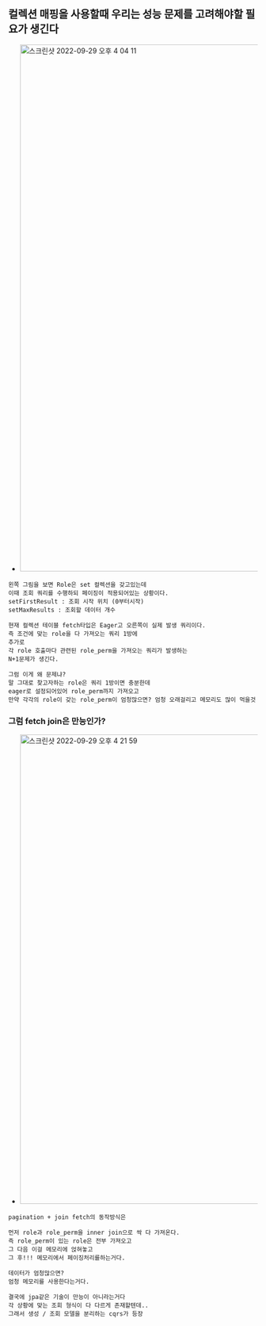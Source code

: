 ## 컬렉션 매핑을 사용할때 우리는 성능 문제를 고려해야할 필요가 생긴다

- <img width="1063" alt="스크린샷 2022-09-29 오후 4 04 11" src="https://user-images.githubusercontent.com/62214428/192962737-3bda11b1-9080-4081-999e-7f61df5b200d.png">

```
왼쪽 그림을 보면 Role은 set 컬렉션을 갖고있는데
이때 조회 쿼리를 수행하되 페이징이 적용되어있는 상황이다.
setFirstResult : 조회 시작 위치 (0부터시작) 
setMaxResults : 조회할 데이터 개수
```

```
현재 컬렉션 테이블 fetch타입은 Eager고 오른쪽이 실제 발생 쿼리이다.
즉 조건에 맞는 role을 다 가져오는 쿼리 1방에
추가로
각 role 호출마다 관련된 role_perm을 가져오는 쿼리가 발생하는
N+1문제가 생긴다.

그럼 이게 왜 문제냐?
말 그대로 찾고자하는 role은 쿼리 1방이면 충분한데
eager로 설정되어있어 role_perm까지 가져오고
만약 각각의 role이 갖는 role_perm이 엄청많으면? 엄청 오래걸리고 메모리도 많이 먹을것
```
### 그럼 fetch join은 만능인가?
- <img width="947" alt="스크린샷 2022-09-29 오후 4 21 59" src="https://user-images.githubusercontent.com/62214428/192966394-691afb6e-0eff-4a68-8140-52c103b4d7b9.png">
```
pagination + join fetch의 동작방식은

먼저 role과 role_perm을 inner join으로 싹 다 가져온다.
즉 role_perm이 있는 role은 전부 가져오고
그 다음 이걸 메모리에 얹혀놓고
그 후!!! 메모리에서 페이징처리를하는거다.

데이터가 엄청많으면?
엄청 메모리를 사용한다는거다.
```

```
결국에 jpa같은 기술이 만능이 아니라는거다
각 상황에 맞는 조회 형식이 다 다르게 존재할텐데..
그래서 생성 / 조회 모델을 분리하는 cqrs가 등장
```
